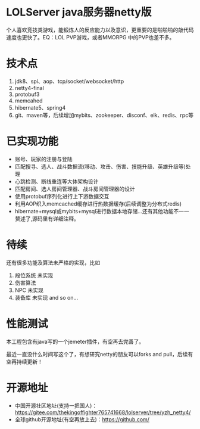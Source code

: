 # LOLServer java服务器netty版
个人喜欢竞技类游戏，能锻炼人的反应能力以及意识，更重要的是啪啪啪的敲代码速度也更快了。EQ：LOL PVP游戏，或者MMORPG 中的PVP也差不多。

# 技术点
1. jdk8、spi、aop、tcp/socket/websocket/http
2. netty4-final
3. protobuf3
4. memcahed
5. hibernate5、spring4
6. git、maven等，后续增加mybits、zookeeper、disconf、elk、redis、rpc等

# 已实现功能
- 账号、玩家的注册与登陆
- 匹配搜寻、选人、战斗数据流(移动、攻击、伤害、技能升级、英雄升级等)处理
- 心跳检测、断线重连等大体架构设计
- 匹配房间、选人房间管理器、战斗房间管理器的设计
- 使用protobuf序列化进行上下游数据交互
- 利用AOP织入memcached缓存进行热数据缓存(后续调整为分布式redis)
- hibernate+mysql或mybits+mysql进行数据本地存储...还有其他功能不一一赘述了,源码里有详细注释。

# 待续
还有很多功能及算法未严格的实现，比如
1. 段位系统 未实现
2. 伤害算法
3. NPC 未实现
4. 装备库 未实现 and so on...

# 性能测试
本工程包含有java写的一个jemeter插件，有空再去完善了。

最近一直没什么时间写这个了，有想研究netty的朋友可以forks and pull，后续有空再持续更新！

# 开源地址
- 中国开源社区地址(支持一把国人)：https://gitee.com/thekingoffighter765741668/lolserver/tree/yzh_netty4/
- 全球github开源地址(有空再放上去)：https://github.com/